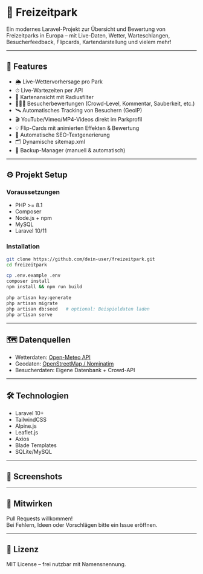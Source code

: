 # 🎢 Freizeitpark

Ein modernes Laravel-Projekt zur Übersicht und Bewertung von Freizeitparks in Europa – mit Live-Daten, Wetter, Warteschlangen, Besucherfeedback, Flipcards, Kartendarstellung und vielem mehr!

---

## 🚀 Features

- 🌦 Live-Wettervorhersage pro Park
- ⏱ Live-Wartezeiten per API
- 📍 Kartenansicht mit Radiusfilter
- 🧑‍🤝‍🧑 Besucherbewertungen (Crowd-Level, Kommentar, Sauberkeit, etc.)
- 🛰️ Automatisches Tracking von Besuchern (GeoIP)
- 🎬 YouTube/Vimeo/MP4-Videos direkt im Parkprofil
- 💡 Flip-Cards mit animierten Effekten & Bewertung
- 🧠 Automatische SEO-Textgenerierung
- 🗂 Dynamische sitemap.xml
- 💾 Backup-Manager (manuell & automatisch)

---

## ⚙️ Projekt Setup

### Voraussetzungen

- PHP >= 8.1
- Composer
- Node.js + npm
- MySQL
- Laravel 10/11

### Installation

```bash
git clone https://github.com/dein-user/freizeitpark.git
cd freizeitpark

cp .env.example .env
composer install
npm install && npm run build

php artisan key:generate
php artisan migrate
php artisan db:seed   # optional: Beispieldaten laden
php artisan serve
```

---

## 🗺️ Datenquellen

- Wetterdaten: [Open-Meteo API](https://open-meteo.com/)
- Geodaten: [OpenStreetMap / Nominatim](https://nominatim.openstreetmap.org/)
- Besucherdaten: Eigene Datenbank + Crowd-API

---

## 🛠 Technologien

- Laravel 10+
- TailwindCSS
- Alpine.js
- Leaflet.js
- Axios
- Blade Templates
- SQLite/MySQL

---

## 📸 Screenshots



---

## 🤝 Mitwirken

Pull Requests willkommen!  
Bei Fehlern, Ideen oder Vorschlägen bitte ein Issue eröffnen.

---

## 📄 Lizenz

MIT License – frei nutzbar mit Namensnennung.
